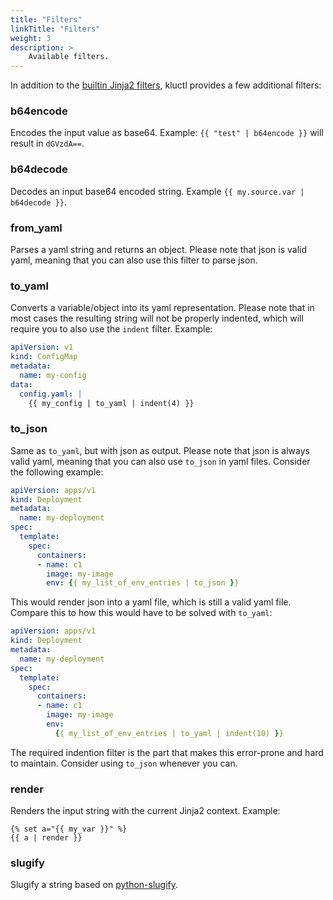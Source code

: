 ```yaml
---
title: "Filters"
linkTitle: "Filters"
weight: 3
description: >
    Available filters.
---
```


In addition to the [builtin Jinja2 filters](https://jinja.palletsprojects.com/en/2.11.x/templates/#list-of-builtin-filters),
kluctl provides a few additional filters:

### b64encode
Encodes the input value as base64. Example: `{{ "test" | b64encode }}` will result in `dGVzdA==`.

### b64decode
Decodes an input base64 encoded string. Example `{{ my.source.var | b64decode }}`.

### from_yaml
Parses a yaml string and returns an object. Please note that json is valid yaml, meaning that you can also use this
filter to parse json.

### to_yaml
Converts a variable/object into its yaml representation. Please note that in most cases the resulting string will not
be properly indented, which will require you to also use the `indent` filter. Example:

```yaml
apiVersion: v1
kind: ConfigMap
metadata:
  name: my-config
data:
  config.yaml: |
    {{ my_config | to_yaml | indent(4) }}
```

### to_json
Same as `to_yaml`, but with json as output. Please note that json is always valid yaml, meaning that you can also use
`to_json` in yaml files. Consider the following example:

```yaml
apiVersion: apps/v1
kind: Deployment
metadata:
  name: my-deployment
spec:
  template:
    spec:
      containers:
      - name: c1
        image: my-image
        env: {{ my_list_of_env_entries | to_json }}
```

This would render json into a yaml file, which is still a valid yaml file. Compare this to how this would have to be
solved with `to_yaml`:

```yaml
apiVersion: apps/v1
kind: Deployment
metadata:
  name: my-deployment
spec:
  template:
    spec:
      containers:
      - name: c1
        image: my-image
        env:
          {{ my_list_of_env_entries | to_yaml | indent(10) }}
```

The required indention filter is the part that makes this error-prone and hard to maintain. Consider using `to_json`
whenever you can.

### render
Renders the input string with the current Jinja2 context. Example:
```
{% set a="{{ my_var }}" %}
{{ a | render }}
```

### slugify
Slugify a string based on [python-slugify](https://github.com/un33k/python-slugify).
